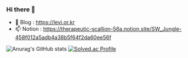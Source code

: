 ### Hi there 👋

- 🤔 Blog : https://levi.or.kr
- 📫 Notion : https://therapeutic-scallion-56a.notion.site/SW_Jungle-458f012a5adb4a38b5f64f2da60ee56f

![Anurag's GitHub stats](https://github-readme-stats.vercel.app/api?username=kyu91&show_icons=true&theme=radical)
[![Solved.ac Profile](http://mazassumnida.wtf/api/generate_badge?boj=hongsk5689)](https://solved.ac/hongsk5689)

<!--
**SeokKyuHong/SeokKyuHong** is a ✨ _special_ ✨ repository because its `README.md` (this file) appears on your GitHub profile.

Here are some ideas to get you started:

- 🔭 I’m currently working on ...
- 🌱 I’m currently learning ...
- 👯 I’m looking to collaborate on ...
- 🤔 I’m looking for help with ...
- 💬 Ask me about ...
- 📫 How to reach me: ...
- 😄 Pronouns: ...
- ⚡ Fun fact: ...
-->
